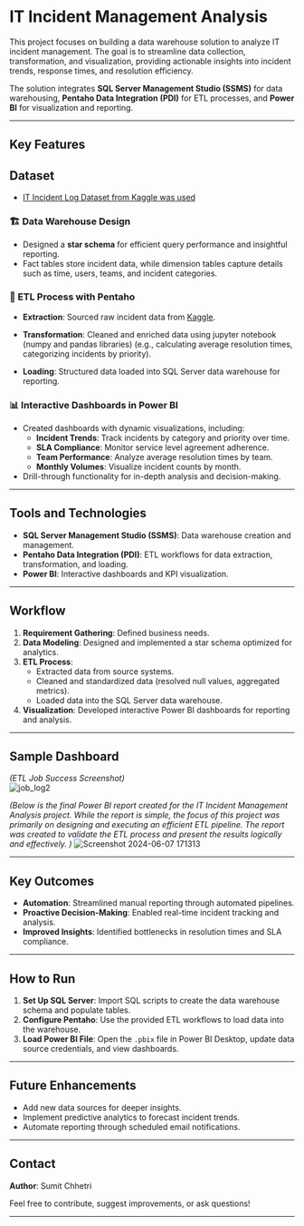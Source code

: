 # IT Incident Management Analysis  

This project focuses on building a data warehouse solution to analyze IT incident management. The goal is to streamline data collection, transformation, and visualization, providing actionable insights into incident trends, response times, and resolution efficiency.  

The solution integrates **SQL Server Management Studio (SSMS)** for data warehousing, **Pentaho Data Integration (PDI)** for ETL processes, and **Power BI** for visualization and reporting.  

---

## Key Features  

## Dataset 
- [IT Incident Log Dataset from Kaggle was used](https://www.kaggle.com/datasets/shamiulislamshifat/it-incident-log-dataset) 


### 🏗️ Data Warehouse Design  
- Designed a **star schema** for efficient query performance and insightful reporting.  
- Fact tables store incident data, while dimension tables capture details such as time, users, teams, and incident categories.  

### 🔄 ETL Process with Pentaho  
- **Extraction**: Sourced raw incident data from [Kaggle](https://www.kaggle.com/datasets/shamiulislamshifat/it-incident-log-dataset).
  
- **Transformation**: Cleaned and enriched data using jupyter notebook (numpy and pandas libraries) (e.g., calculating average resolution times, categorizing incidents by priority).  
- **Loading**: Structured data loaded into SQL Server data warehouse for reporting.  

### 📊 Interactive Dashboards in Power BI  
- Created dashboards with dynamic visualizations, including:  
  - **Incident Trends**: Track incidents by category and priority over time.  
  - **SLA Compliance**: Monitor service level agreement adherence.  
  - **Team Performance**: Analyze average resolution times by team.  
  - **Monthly Volumes**: Visualize incident counts by month.  
- Drill-through functionality for in-depth analysis and decision-making.  

---

## Tools and Technologies  

- **SQL Server Management Studio (SSMS)**: Data warehouse creation and management.  
- **Pentaho Data Integration (PDI)**: ETL workflows for data extraction, transformation, and loading.  
- **Power BI**: Interactive dashboards and KPI visualization.  

---

## Workflow  

1. **Requirement Gathering**: Defined business needs.  
2. **Data Modeling**: Designed and implemented a star schema optimized for analytics.  
3. **ETL Process**:  
   - Extracted data from source systems.  
   - Cleaned and standardized data (resolved null values, aggregated metrics).  
   - Loaded data into the SQL Server data warehouse.  
4. **Visualization**: Developed interactive Power BI dashboards for reporting and analysis.  

---

## Sample Dashboard  

_(ETL Job Success Screenshot)_  
![job_log2](https://github.com/user-attachments/assets/6a2b32ee-7b15-4944-973e-4d86ba82184b)

_(Below is the final Power BI report created for the IT Incident Management Analysis project. While the report is simple, the focus of this project was primarily on designing and executing an efficient ETL pipeline. The report was created to validate the ETL process and present the results logically and effectively. )_
![Screenshot 2024-06-07 171313](https://github.com/user-attachments/assets/93c9aa68-4e7e-4e67-b942-849100f0cbac)


---

## Key Outcomes  

- **Automation**: Streamlined manual reporting through automated pipelines.  
- **Proactive Decision-Making**: Enabled real-time incident tracking and analysis.  
- **Improved Insights**: Identified bottlenecks in resolution times and SLA compliance.  

---

## How to Run  

1. **Set Up SQL Server**: Import SQL scripts to create the data warehouse schema and populate tables.  
2. **Configure Pentaho**: Use the provided ETL workflows to load data into the warehouse.  
3. **Load Power BI File**: Open the `.pbix` file in Power BI Desktop, update data source credentials, and view dashboards.  

---

## Future Enhancements  

- Add new data sources for deeper insights.  
- Implement predictive analytics to forecast incident trends.  
- Automate reporting through scheduled email notifications.  

---

## Contact  

**Author**: Sumit Chhetri  

Feel free to contribute, suggest improvements, or ask questions!  

---
